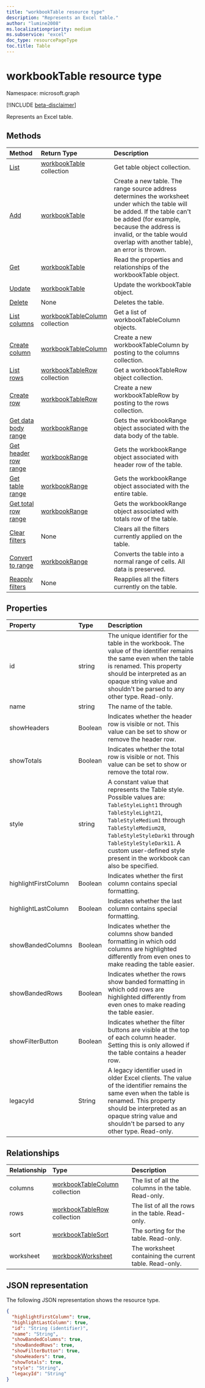 ```yaml
---
title: "workbookTable resource type"
description: "Represents an Excel table."
author: "lumine2008"
ms.localizationpriority: medium
ms.subservice: "excel"
doc_type: resourcePageType
toc.title: Table
---
```


# workbookTable resource type

Namespace: microsoft.graph

[!INCLUDE [beta-disclaimer](../../includes/beta-disclaimer.md)]

Represents an Excel table.

## Methods

| Method		   | Return Type	|Description|
|:---------------|:--------|:----------|
|[List](../api/table-list.md) | [workbookTable](workbooktable.md) collection |Get table object collection. |
|[Add](../api/tablecollection-add.md)|[workbookTable](workbooktable.md)|Create a new table. The range source address determines the worksheet under which the table will be added. If the table can't be added (for example, because the address is invalid, or the table would overlap with another table), an error is thrown.|
|[Get](../api/table-get.md) | [workbookTable](workbooktable.md) |Read the properties and relationships of the workbookTable object.|
|[Update](../api/table-update.md) | [workbookTable](workbooktable.md)	|Update the workbookTable object. |
|[Delete](../api/table-delete.md)|None|Deletes the table.|
|[List columns](../api/table-list-columns.md) |[workbookTableColumn](workbooktablecolumn.md) collection| Get a list of workbookTableColumn objects.|
|[Create column](../api/table-post-columns.md) |[workbookTableColumn](workbooktablecolumn.md)| Create a new workbookTableColumn by posting to the columns collection.|
|[List rows](../api/table-list-rows.md) |[workbookTableRow](workbooktablerow.md) collection| Get a workbookTableRow object collection.|
|[Create row](../api/table-post-rows.md) |[workbookTableRow](workbooktablerow.md)| Create a new workbookTableRow by posting to the rows collection.|
|[Get data body range](../api/table-databodyrange.md)|[workbookRange](workbookrange.md)|Gets the workbookRange object associated with the data body of the table.|
|[Get header row range](../api/table-headerrowrange.md)|[workbookRange](workbookrange.md)|Gets the workbookRange object associated with header row of the table.|
|[Get table range](../api/table-range.md)|[workbookRange](workbookrange.md)|Gets the workbookRange object associated with the entire table.|
|[Get total row range](../api/table-totalrowrange.md)|[workbookRange](workbookrange.md)|Gets the workbookRange object associated with totals row of the table.|
|[Clear filters](../api/table-clearfilters.md)|None|Clears all the filters currently applied on the table.|
|[Convert to range](../api/table-converttorange.md)|[workbookRange](workbookrange.md)|Converts the table into a normal range of cells. All data is preserved.|
|[Reapply filters](../api/table-reapplyfilters.md)|None|Reapplies all the filters currently on the table.|

## Properties
| Property	   | Type	|Description|
|:---------------|:--------|:----------|
|id|string|The unique identifier for the table in the workbook. The value of the identifier remains the same even when the table is renamed. This property should be interpreted as an opaque string value and shouldn't be parsed to any other type. Read-only.|
|name|string|The name of the table.|
|showHeaders|Boolean|Indicates whether the header row is visible or not. This value can be set to show or remove the header row.|
|showTotals|Boolean|Indicates whether the total row is visible or not. This value can be set to show or remove the total row.|
|style|string|A constant value that represents the Table style. Possible values are: `TableStyleLight1` through `TableStyleLight21`, `TableStyleMedium1` through `TableStyleMedium28`, `TableStyleStyleDark1` through `TableStyleStyleDark11`. A custom user-defined style present in the workbook can also be specified.|
|highlightFirstColumn|Boolean|Indicates whether the first column contains special formatting.	|
|highlightLastColumn|Boolean|Indicates whether the last column contains special formatting.	|
|showBandedColumns|Boolean|Indicates whether the columns show banded formatting in which odd columns are highlighted differently from even ones to make reading the table easier.	|
|showBandedRows|Boolean|Indicates whether the rows show banded formatting in which odd rows are highlighted differently from even ones to make reading the table easier.	|
|showFilterButton|Boolean|Indicates whether the filter buttons are visible at the top of each column header. Setting this is only allowed if the table contains a header row.	|
|legacyId|String|A legacy identifier used in older Excel clients. The value of the identifier remains the same even when the table is renamed. This property should be interpreted as an opaque string value and shouldn't be parsed to any other type. Read-only.	|

## Relationships
| Relationship | Type	|Description|
|:---------------|:--------|:----------|
|columns|[workbookTableColumn](workbooktablecolumn.md) collection|The list of all the columns in the table. Read-only.|
|rows|[workbookTableRow](workbooktablerow.md) collection|The list of all the rows in the table. Read-only.|
|sort|[workbookTableSort](workbooktablesort.md)|The sorting for the table. Read-only.|
|worksheet|[workbookWorksheet](workbookworksheet.md)|The worksheet containing the current table. Read-only.|

## JSON representation

The following JSON representation shows the resource type.

<!-- {
  "blockType": "resource",
  "optionalProperties": [
     "legacyId"
  ],
  "keyProperty": "id",
  "baseType":"microsoft.graph.entity",
  "@odata.type": "microsoft.graph.workbookTable"
}-->

```json
{
  "highlightFirstColumn": true,
  "highlightLastColumn": true,
  "id": "String (identifier)",
  "name": "String",
  "showBandedColumns": true,
  "showBandedRows": true,
  "showFilterButton": true,
  "showHeaders": true,
  "showTotals": true,
  "style": "String",
  "legacyId": "String"
}

```

<!-- uuid: 8fcb5dbc-d5aa-4681-8e31-b001d5168d79
2015-10-25 14:57:30 UTC -->
<!--
{
  "type": "#page.annotation",
  "description": "Table resource",
  "keywords": "",
  "section": "documentation",
  "tocPath": "",
  "suppressions": []
}
-->


